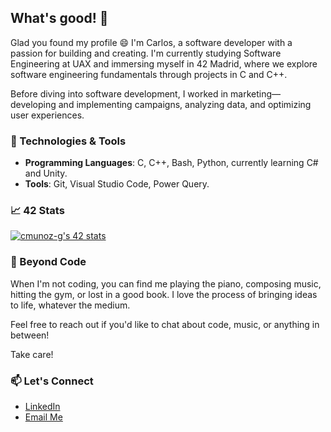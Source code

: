 ## What's good! 👋

Glad you found my profile 😄 I'm Carlos, a software developer with a passion for building and creating. I'm currently studying Software Engineering at UAX and immersing myself in 42 Madrid, where we explore software engineering fundamentals through projects in C and C++.

Before diving into software development, I worked in marketing—developing and implementing campaigns, analyzing data, and optimizing user experiences.

### 🔧 Technologies & Tools
- **Programming Languages**: C, C++, Bash, Python, currently learning C# and Unity.
- **Tools**: Git, Visual Studio Code, Power Query.

### 📈 42 Stats
[![cmunoz-g's 42 stats](https://badge.mediaplus.ma/darkblue/cmunoz-g?1337Badge=off&UM6P=off)](https://github.com/oakoudad/badge42)

### 🎨 Beyond Code
When I'm not coding, you can find me playing the piano, composing music, hitting the gym, or lost in a good book. I love the process of bringing ideas to life, whatever the medium.

Feel free to reach out if you'd like to chat about code, music, or anything in between!

Take care!

### 📫 Let's Connect
- [LinkedIn](https://www.linkedin.com/in/carlosmg)
- [Email Me](mailto:carlosmg.mkt@gmail.com)
